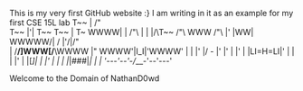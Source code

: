 This is my very first GitHub website :}
I am writing in it as an example for my first CSE 15L lab
             T~~
               |
              /"\
      T~~     |'| T~~
  T~~ |    T~ WWWW|
  |  /"\   |  |  |/\T~~
 /"\ WWW  /"\ |' |WW|
WWWWW/\| /   \|'/\|/"\
|   /__\/]WWW[\/__\WWWW
|"  WWWW'|I_I|'WWWW'  |
|   |' |/  -  \|' |'  |
|'  |  |LI=H=LI|' |   |
|   |' | |[_]| |  |'  |
|   |  |_|###|_|  |   |
'---'--'-/___\-'--'---'
  
Welcome to the Domain of
      NathanD0wd

